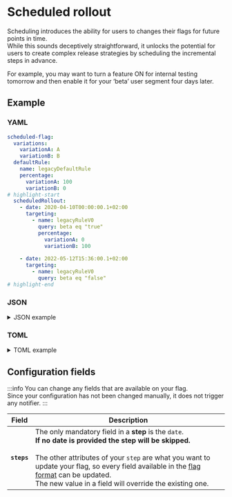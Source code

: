 # Scheduled rollout

Scheduling introduces the ability for users to changes their flags for future points in time.  
While this sounds deceptively straightforward, it unlocks the potential for users to create complex release strategies by scheduling the incremental steps in advance.

For example, you may want to turn a feature ON for internal testing tomorrow and then enable it for your ‘beta’ user segment four days later.

## Example

### YAML

```yaml
scheduled-flag:
  variations:
    variationA: A
    variationB: B
  defaultRule:
    name: legacyDefaultRule
    percentage:
      variationA: 100
      variationB: 0
# highlight-start
  scheduledRollout:
    - date: 2020-04-10T00:00:00.1+02:00
      targeting:
        - name: legacyRuleV0
          query: beta eq "true"
          percentage:
            variationA: 0
            variationB: 100
      
    - date: 2022-05-12T15:36:00.1+02:00
      targeting:
        - name: legacyRuleV0
          query: beta eq "false"
# highlight-end
```

### JSON

<details>
  <summary>JSON example</summary>

```json
{
  "scheduled-flag": {
    "variations": {
      "variationA": "A",
      "variationB": "B"
    },
    "defaultRule": {
      "name": "legacyDefaultRule",
      "percentage": {
        "variationA": 100,
        "variationB": 0
      }
    },
# highlight-start
    "scheduledRollout": [
      {
        "date": "2020-04-09T22:00:00.100Z",
        "targeting": [
          {
            "name": "legacyRuleV0",
            "query": "beta eq \"true\"",
            "percentage": {
              "variationA": 0,
              "variationB": 100
            }
          }
        ]
      },
      {
        "date": "2022-05-12T13:36:00.100Z",
        "targeting": [
          {
            "name": "legacyRuleV0",
            "query": "beta eq \"false\""
          }
        ]
      }
    ],
# highlight-end
  }
}
```

</details>

### TOML

<details>
  <summary>TOML example</summary>

```toml
[scheduled-flag.variations]
variationA = "A"
variationB = "B"

[scheduled-flag.defaultRule]
name = "legacyDefaultRule"

  [scheduled-flag.defaultRule.percentage]
  variationA = 100
  variationB = 0

# highlight-start
[[scheduled-flag.scheduledRollout]]
date = 2020-04-09T22:00:00.100Z

  [[scheduled-flag.scheduledRollout.targeting]]
  name = "legacyRuleV0"
  query = 'beta eq "true"'

    [scheduled-flag.scheduledRollout.targeting.percentage]
    variationA = 0
    variationB = 100

[[scheduled-flag.scheduledRollout]]
date = 2022-05-12T13:36:00.100Z

  [[scheduled-flag.scheduledRollout.targeting]]
  name = "legacyRuleV0"
  query = 'beta eq "false"'
# highlight-end
```

</details>

## Configuration fields

:::info
You can change any fields that are available on your flag.  
Since your configuration has not been changed manually, it does not trigger any notifier.
:::

| Field       | Description                                                                                                                                                                                                                                                                                                                                      |
|-------------|--------------------------------------------------------------------------------------------------------------------------------------------------------------------------------------------------------------------------------------------------------------------------------------------------------------------------------------------------|
| **`steps`** | The only mandatory field in a **step** is the `date`.<br/>**If no date is provided the step will be skipped.**<br/><br/>The other attributes of your `step` are what you want to update your flag, so every field available in the [flag format](../../flag_format) can be updated.<br/>The new value in a field will override the existing one. |
